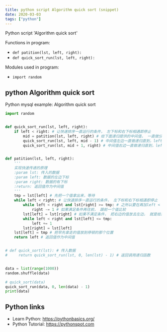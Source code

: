 ```yaml
---
title: python script Algorithm quick sort (snippet)
date: 2020-03-03
tags: ["python"]
---
```

Python script 'Algorithm quick sort'

Functions in program: 
* `def patition(lst, left, right):`
* `def quick_sort_run(lst, left, right):`

Modules used in program: 
* `import random`

## python Algorithm quick sort

Python mysql example: Algorithm quick sort

```python
import random


def quick_sort_run(lst, left, right):
    if left < right: # 让快速排序一直运行的条件， 左下标和右下标相遇即停止
        mid = patition(lst, left, right) # 给下面递归提供的中间值， 一直做分割patition
        quick_sort_run(lst, left, mid - 1) # 中间值左边一直做递归直到，left = right
        quick_sort_run(lst, mid + 1, right) # 中间值右边一直做递归直到，left = right


def patition(lst, left, right):
    '''
    实现快速传递的原理
    :param lst: 传入的数据
    :param left: 数据的左边下标
    :param right: 数据的有下标
    :return: 返回值作为中间值
    '''
    tmp = lst[left] # 先把一个值拿出来，等待
    while left < right: # 让快速排序一直运行的条件， 左下标和右下标相遇即停止
        while left < right and lst[right] >= tmp: # 之所以要在再加left < right， 可能在一个while里面把R/L减到-1
            right -= 1 # 如果满足条件再往前， 跟前一个值比较
        lst[left] = lst[right] # 如果不满足条件， 把右边的值放去左边， 就是给左边的位置赋值
        while left < right and lst[left] <= tmp:
            left += 1
        lst[right] = lst[left]
    lst[left] = tmp # 把早先拿走的值放到停顿的那个位置
    return left # 返回值作为中间值


# def quick_sort(lst): # 传入数据
#     return quick_sort_run(lst, 0, len(lst) - 1) # 返回调用递归函数


data = list(range(1000))
random.shuffle(data)

# quick_sort(data)
quick_sort_run(data, 0, len(data) - 1)
print(data)


```

## Python links

- Learn Python: https://pythonbasics.org/
- Python Tutorial: https://pythonspot.com
